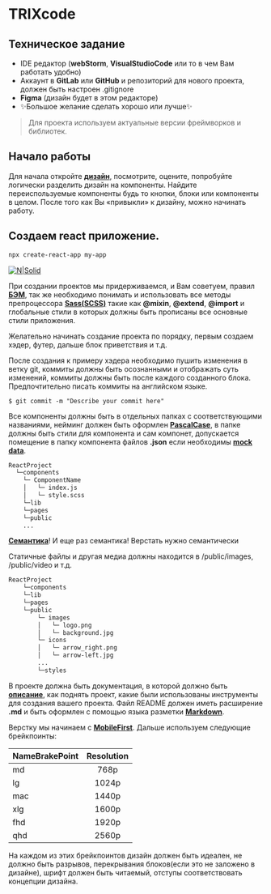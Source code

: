 # TRIXcode

## Техническое задание

- IDE редактор (**webStorm**, **VisualStudioCode** или то в чем Вам работать удобно)
- Аккаунт в **GitLab** или **GitHub** и репозиторий для нового проекта, должен быть настроен .gitignore
- **Figma** (дизайн будет в этом редакторе)
- ✨Большое желание сделать хорошо или лучше✨

> Для проекта используем актуальные версии фреймворков и библиотек.
 


## Начало работы

Для начала откройте [**дизайн**](https://www.figma.com/file/7Z1CnFhyCQ9BWdAdbxZEyY/web-design-for-junior?node-id=708%3A2141), посмотрите, оцените, попробуйте логически разделить дизайн на компоненты. 
Найдите переиспользуемые компоненты будь то кнопки, блоки или компоненты в целом. 
После того как Вы «привыкли» к дизайну, можно начинать работу.

## Создаем react приложение.
```sh
npx create-react-app my-app
```
[![N|Solid](https://camo.githubusercontent.com/29765c4a32f03bd01d44edef1cd674225e3c906b/68747470733a2f2f63646e2e7261776769742e636f6d2f66616365626f6f6b2f6372656174652d72656163742d6170702f323762343261632f73637265656e636173742e737667)](https://nodesource.com/products/nsolid)

При создании проектов мы придерживаемся, и Вам советуем, правил [**БЭМ**](https://ru.bem.info/methodology/), так же необходимо понимать и использовать все методы препроцессора [**Sass(SCSS)**](https://sass-scss.ru/) такие как  **@mixin**, **@extend**, **@import**  и глобальные стили в которых должны быть прописаны все основные стили приложения.

Желательно начинать создание проекта по порядку, первым создаем хэдер, футер, дальше блок приветствия и т.д.

После создания к примеру хэдера необходимо пушить изменения в ветку git, коммиты должны быть осознанными и отображать суть изменений, коммиты должны быть после каждого созданного блока. Предпочтительно писать коммиты на английском языке.
```
$ git commit -m "Describe your commit here"
```

Все компоненты должны быть в отдельных папках с соответствующими названиями, нейминг должен быть оформлен [**PascalCase**](https://medium.com/@alivander/camel-pascal-snake-case-%D0%B8-%D0%B4%D1%80%D1%83%D0%B3%D0%B8%D0%B5-%D1%81%D1%82%D0%B8%D0%BB%D0%B8-%D0%BD%D0%B0%D0%BF%D0%B8%D1%81%D0%B0%D0%BD%D0%B8%D1%8F-288ec62ca0d0), в папке должны быть стили для компонента и сам компонет, допускается помещение в папку компонента файлов **.json** если необходимы [**mock data**](https://dic.academic.ru/dic.nsf/ruwiki/166069).
```sh
ReactProject
  └─components 
    └─ ComponentName 
    │   └─ index.js
    │   └─ style.scss
    └─lib
    └─pages
    └─public
    ...
```

[**Семантика**](https://htmlacademy.ru/blog/html/semantics)! И еще раз семантика! Верстать нужно семантически

Статичные файлы и другая медиа должны находится в /public/images, /public/video и т.д.

```sh
ReactProject
    └─components 
    └─lib
    └─pages
    └─public 
        └─ images 
        │   └─ logo.png
        │   └─ background.jpg
        └─ icons 
        │   └─ arrow_right.png
        │   └─ arrow-left.jpg
        ...
        └─styles
```

В проекте должна быть документация, в которой должно быть [**описание**](https://nuancesprog.ru/p/7105/), как поднять проект, какие были использованы инструменты для создания вашего проекта. Файл README должен иметь расширение **.md** и быть оформлен с помощью языка разметки [**Markdown**](https://lifehacker.ru/chto-takoe-markdown/).

Верстку мы начинаем с [**MobileFirst**](https://habr.com/ru/post/269419/). Дальше используем следующие брейкпоинты: 

| NameBrakePoint | Resolution |
| -- | :---: |
| md | 768p |
| lg | 1024p |
| mac | 1440p |
| xlg | 1600p |
| fhd | 1920p |
| qhd | 2560p |

На каждом из этих брейкпоинтов дизайн должен быть идеален, не должно быть разрывов, перекрывания блоков(если это не заложено в дизайне), шрифт должен быть читаемый, отступы соответствовать концепции дизайна.
